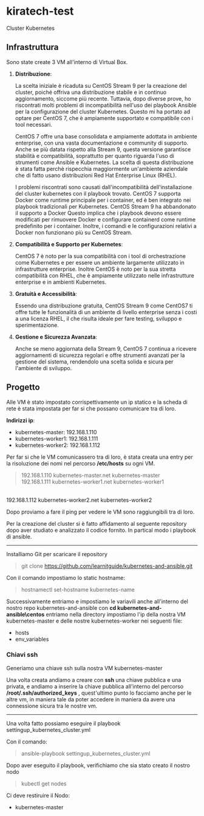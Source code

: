 # kiratech-test

 Cluster Kubernetes

## Infrastruttura

Sono state create 3 VM all'interno di Virtual Box.

1. **Distribuzione**:

    La scelta iniziale è ricaduta su CentOS Stream 9 per la creazione del cluster, poiché offriva una distribuzione stabile e in continuo aggiornamento, siccome più recente. Tuttavia, dopo diverse prove, ho riscontrati molti problemi di incompatibilità nell'uso dei playbook Ansible per la configurazione del cluster Kubernetes. Questo mi ha portato ad optare per CentOS 7, che è ampiamente supportato e compatibile con i tool necessari.

    CentOS 7 offre una base consolidata e ampiamente adottata in ambiente enterprise, con una vasta documentazione e community di supporto. Anche se più datata rispetto alla Stream 9, questa versione garantisce stabilità e compatibilità, soprattutto per quanto riguarda l'uso di strumenti come Ansible e Kubernetes.
    La scelta di questa distribuzione è stata fatta perchè rispecchia maggiormente un'ambiente aziendale che di fatto usano distribuzioni Red Hat Enterprise Linux (RHEL).

    I problemi riscontrati sono causati dall'incompatibilità dell'installazione del cluster kubernetes con il playbook trovato.
    CentOS 7 supporta Docker come runtime principale per i container, ed è ben integrato nei playbook tradizionali per Kubernetes.
    CentOS Stream 9 ha abbandonato il supporto a Docker  Questo implica che i playbook devono essere modificati per rimuovere Docker e configurare containerd come runtime predefinito per i container. Inoltre, i comandi e le configurazioni relativi a Docker non funzionano più su CentOS Stream.

2. **Compatibilità e Supporto per Kubernetes**:

    CentOS 7 è noto per la sua compatibilità con i tool di orchestrazione come Kubernetes e per essere un ambiente largamente utilizzato in infrastrutture enterprise.
    Inoltre CentOS è noto per la sua stretta compatibilità con RHEL, che è ampiamente utilizzato nelle infrastrutture enterprise e in ambienti Kubernetes.

3. **Gratuità e Accessibilità**:

    Essendo una distribuzione gratuita, CentOS Stream 9 come CentOS7 ti offre tutte le funzionalità di un ambiente di livello enterprise senza i costi a una licenza RHEL, il che risulta ideale per fare testing, sviluppo e sperimentazione.

4. **Gestione e Sicurezza Avanzata**:

    Anche se meno aggiornata della Stream 9, CentOS 7 continua a ricevere aggiornamenti di sicurezza regolari e offre strumenti avanzati per la gestione del sistema, rendendolo una scelta solida e sicura per l'ambiente di sviluppo.

## Progetto

Alle VM è stato impostato corrispettivamente un ip statico e la scheda di rete è stata impostata per far si che possano comunicare tra di loro.

**Indirizzi ip**:

- kubernetes-master:  192.168.1.110
- kubernetes-worker1: 192.168.1.111
- kubernetes-worker2: 192.168.1.112

Per far si che le VM comunicassero tra di loro, è stata creata una entry per la risoluzione dei nomi nel percorso **/etc/hosts** su ogni VM.

>192.168.1.110 kubernetes-master.net kubernetes-master <br>
192.168.1.111 kubernetes-worker1.net kubernetes-worker1
<br>
192.168.1.112 kubernetes-worker2.net kubernetes-worker2

Dopo proviamo a fare il ping per vedere le VM sono raggiungibili tra di loro.

Per la creazione del cluster si è fatto affidamento al seguente repository dopo aver studiato e analizzato il codice fornito.
In partical modo i playbook di ansible.

---

Installiamo Git per scaricare il repository

>git clone <https://github.com/learnitguide/kubernetes-and-ansible.git>

Con il comando impostiamo lo static hostname:

> hostnamectl set-hostname kubernetes-name

Successivamente entriamo e impostiamo le variavili anche all'interno del nostro repo kubernetes-and-ansible con **cd kubernetes-and-ansible\centos** entriamo nella directory impostiamo l'ip della nostra VM kubernetes-master e delle nostre kubernetes-worker nei seguenti file:

- hosts
- env_variables

### Chiavi ssh

Generiamo una chiave ssh sulla nostra VM kubernetes-master

Una volta creata andiamo a creare con **ssh** una chiave pubblica e una privata, e andiamo a inserire la chiave pubblica all'interno del percorso **/root/.ssh/authorized_keys** , quest'ultimo punto lo facciamo anche per le altre vm, in maniera tale da poter accedere in maniera da avere una connessione sicura tra le nostre vm.

---

Una volta fatto possiamo eseguire il playbook settingup_kubernetes_cluster.yml

Con il comando:

> ansible-playbook settingup_kubernetes_cluster.yml

Dopo aver eseguito il playbook, verifichiamo che sia stato creato il nostro nodo

> kubectl get nodes

Ci deve restiruire il Nodo:

- kubernetes-master
